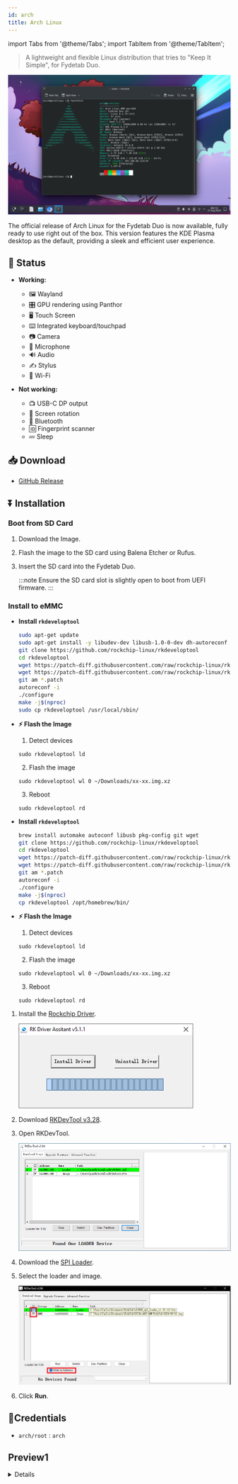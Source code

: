 ```yaml
---
id: arch
title: Arch Linux
---
```


import Tabs from '@theme/Tabs';
import TabItem from '@theme/TabItem';

>A lightweight and flexible Linux distribution that tries to "Keep It Simple", for Fydetab Duo.

![arch preview](/img/arch_preview.jpeg)

The official release of Arch Linux for the Fydetab Duo is now available, fully ready to use right out of the box. This version features the KDE Plasma desktop as the default, providing a sleek and efficient user experience.

## 🔄 Status

- **Working:**
  - 🖼️ Wayland 
  - 🎛️ GPU rendering using Panthor
  - 🖥️ Touch Screen
  - ⌨️ Integrated keyboard/touchpad
  - 📷 Camera
  - 🎤 Microphone
  - 🔊 Audio
  - ✍️ Stylus
  - 📶 Wi-Fi

- **Not working:**
  - 📺 USB-C DP output
  - 🔄 Screen rotation
  - 📶 Bluetooth
  - 🆔 Fingerprint scanner
  - 💤 Sleep 

## 📥 Download 

- [GitHub Release](https://github.com/Linux-for-Fydetab-Duo/images/releases)

## ⏬ Installation

### Boot from SD Card

1. Download the Image.
2. Flash the image to the SD card using Balena Etcher or Rufus.
3. Insert the SD card into the Fydetab Duo.

   :::note
   Ensure the SD card slot is slightly open to boot from UEFI firmware.
   :::

### Install to eMMC


<Tabs>
  <TabItem value="linux" label="🐧 Linux (Debian/Ubuntu)">

- **Install `rkdeveloptool`**

  ```bash
  sudo apt-get update
  sudo apt-get install -y libudev-dev libusb-1.0-0-dev dh-autoreconf pkg-config libusb-1.0 build-essential git wget
  git clone https://github.com/rockchip-linux/rkdeveloptool
  cd rkdeveloptool
  wget https://patch-diff.githubusercontent.com/raw/rockchip-linux/rkdeveloptool/pull/73.patch
  wget https://patch-diff.githubusercontent.com/raw/rockchip-linux/rkdeveloptool/pull/85.patch
  git am *.patch
  autoreconf -i
  ./configure
  make -j$(nproc)
  sudo cp rkdeveloptool /usr/local/sbin/
  ```
-  **⚡ Flash the Image**

    1. Detect devices
      
    ```
    sudo rkdeveloptool ld
    ```

    2. Flash the image

    ```
    sudo rkdeveloptool wl 0 ~/Downloads/xx-xx.img.xz
    ```

    3. Reboot
    ```
    sudo rkdeveloptool rd
    ```

  </TabItem>
  
  <TabItem value="macos" label="🍏 macOS">

- **Install `rkdeveloptool`**
  ```bash
  brew install automake autoconf libusb pkg-config git wget
  git clone https://github.com/rockchip-linux/rkdeveloptool
  cd rkdeveloptool
  wget https://patch-diff.githubusercontent.com/raw/rockchip-linux/rkdeveloptool/pull/73.patch
  wget https://patch-diff.githubusercontent.com/raw/rockchip-linux/rkdeveloptool/pull/85.patch
  git am *.patch
  autoreconf -i
  ./configure
  make -j$(nproc)
  cp rkdeveloptool /opt/homebrew/bin/
  ```
-  **⚡ Flash the Image**

    1. Detect devices
      
    ```
    sudo rkdeveloptool ld
    ```

    2. Flash the image

    ```
    sudo rkdeveloptool wl 0 ~/Downloads/xx-xx.img.xz
    ```

    3. Reboot
    ```
    sudo rkdeveloptool rd
    ```

  </TabItem>

  <TabItem value="windows" label="🖥️ Windows">

1. Install the [Rockchip Driver](https://dl.khadas.com/products/edge2/tool/driver-assitant_v5.13.zip).

   ![Driver Install](/img/drvinstall.png)

2. Download [RKDevTool v3.28](https://dl.khadas.com/products/edge2/tool/rkdevtool_release_v3.28.zip).

3. Open RKDevTool.

   ![RKDevTool](/img/rkdevtool.png)

4. Download the [SPI Loader](/rk3588_spl_loader_v1.09.111.bin).

5. Select the loader and image.

   ![Select Image](https://github.com/LinuxDroidMaster/Fydetab-Duo-DroidMaster-wiki/raw/main/Images/Linux/BredOS/flashing_tool_config.png)

6. Click **Run**.

  </TabItem>
</Tabs>

## 🔑Credentials

- `arch/root` : `arch`
 
## Preview1

<details>
- **Build:** preview1-20221219

### Release note

**Hightlight**
Initial release of Arch Linux port for Fydetab Duo.
Useful things to note:

- Default login credentials: ```alarm/root```: ```alarm```
- Using [iwd](https://wiki.archlinux.org/title/iwd) to connect to the internet:
- This release of Arch Linux does not bundle with a default Desktop Environment, if you want one, you need to install it yourself


**Known issues**
It's still in the early porting stage; the following features are still under development:

- Desktop Environment UI is still software rendering, hardware acceleration is unavailable


###  Download links
- [Direct link](https://download.fydeos.io/fydetabduo/fydetab_duo-archlinux-update-20221219.img.xz)
- [Mirror link]( https://fydeos-my.sharepoint.cn/:u:/g/personal/fyde_fydeos_partner_onmschina_cn/EdVSYqlugmdCkhcRd0NUK5MB5e7yv2nhXpFsjJrErH2ElQ?e=34F1RR)

**SHA256**: `71b1cf3c6fa4aea650c877eb9fd91eaeb179b53562a534eebce69abe7766570a`

## 📚 Tutorial: Installing KDE Plasma Desktop

This is an initial test installation guide for the Fydetab Duo. In this tutorial, we cover some basic steps to:

* Connect to Wi-Fi

### 🔧 Flash Image Under Linux

Assuming:
* The Fydetab Duo is connected and in loader mode (see [Fydetab Duo Wiki](https://wiki.fydetabduo.com/flashing_the_fydetab_duo)).
* The `upgrade_tool` is located under `./foundation-rk3588/rk3588-image-maker/Linux_Upgrade_Tool/upgrade_tool`.
* The SHA256 sum validated, extracted `fydetab_duo-archlinux-update-20221219.img` image is in the current folder:

```bash
sudo ./foundation-rk3588/rk3588-image-maker/Linux_Upgrade_Tool/upgrade_tool uf ./fydetab_duo-archlinux-update-20221219.img
```

⚠️ **Warning:** Serious neck stiffness possible as the tty is _not_ rotatable with:
```bash
echo 3 > /sys/class/graphics/fbcon/rotate_all
```

Login with:
```bash
Username: root
Password: alarm
```
Double your tty font size:
```bash
setfont -d
```

### 🌐 Set Up Your Wi-Fi (WLAN0)

Follow the instructions under [Arch Linux Wiki - Iwd](https://wiki.archlinux.org/title/Iwd). Start by adding some required configuration details:

```bash
mkdir /etc/iwd
nano /etc/iwd/main.conf
```

Insert:
```ini
[General]
EnableNetworkConfiguration=true

[Network]
EnableIPv6=true
```
(If you don't have/want IPv6, set `EnableIPv6=false`)

Enable the Iwd network service:
```bash
systemctl enable --now iwd
```

Edit the connection details with:
```bash
iwctl
```

1. If you do not know your wireless device name, list all Wi-Fi devices:
    ```bash
    [iwd]# device list
    ```
    the name for your Wi-Fi device should be listed as `wlan0`, Adapter should be `phy0`
2. If the device or its corresponding adapter is turned off, turn it on:
    ```bash
    [iwd]# device wlan0 set-property Powered on
    [iwd]# adapter phy0 set-property Powered on
    ```
3. Initiate a scan for networks (this command will not output anything):
    ```bash
    [iwd]# station wlan0 scan
    ```
4. List all available networks:
    ```bash
    [iwd]# station wlan0 get-networks
    ```
5. Connect to a network:
    ```bash
    [iwd]# station wlan0 connect SSID
    ```
Exit iwctl with `crtl` + `d`

Check if your wlan0 device now has an IP address:
```bash
ip --brief address show
```
💡 Hint: Now you should be able to access the device via SSH...

### 🧩 Resize the Root Partition

In this tutorial, only one root partition is available and used, limited to 12 GB. Increase the size of the root partition to the available space (12 GB), as the image comes with only 2 GB of preconfigured available space:
```bash
resize2fs /dev/mmcblk0p1
```

### 🔄 Install Updates

Adapt `sources.list`:
```bash
nano /etc/pacman.d/mirrorlist
```

Select a fitting mirror near your location and update with the Arch package manager `pacman`:
```bash
pacman -Syyu
```

Accept the defaults when prompted. During the update, kernel-related files may trigger warnings as they cannot be found and are likely _not_ part of the Arch installation (supplied via image, kernel 5.10 is installed).

Check the kernel via:
```bash
uname -a
```
Expected output:
```bash
Linux alarm 5.10.110-fyde #145 SMP Mon Dec 19 07:00:43 UTC 2022 aarch64 GNU/Linux
```

Reboot:
```bash
shutdown -r 0
```

### Set your local time

in `/usr/share/zoneinfo` there are all possible locations listed. You can set your local time via e.g.

```bash
ln -s /usr/share/zoneinfo/Europe/Berlin /etc/localtime
```

### Set your language preference / locale
1. select one or more locales in `/etc/locale.gen`. afterwards execute `locale-gen`
2. enable the primarly locale via e.g.
```bash
localectl set-locale LANG=en_US.UTF-8
```
otherwise, you can also check and uncomment any available locale in `/etc/locale.gen`

### 🖥️ Install KDE Plasma

Follow the instructions at [Arch Linux Wiki - KDE](https://wiki.archlinux.org/title/KDE). As of July 2024, this will install Plasma 6.1.

Install KDE Plasma, display manager, KScreen for display adjustment, Bluetooth, and PackageKit for "Discover" software management integration xorg-xrandr for SDDM screen rotation:
```bash
pacman -S plasma-meta sddm sddm-kcm kscreen bluez bluez-utils packagekit, xorg-xrandr
```
Accept the defaults when prompted or adjust options to your preference.

To adjust screen rotation in SDDM, edit `/usr/share/sddm/scripts/Xsetup`, and add

```bash
xrandr -o right
```
in `/var/lib/sddm/state.conf`, you have to add
```bash
[Last]
# Name of the last logged-in user.
# This user will be preselected when the login screen appears
User=alarm


# Name of the session for the last logged-in user.
# This session will be preselected when the login screen appears.
Session=/usr/share/xsessions/plasmax11.desktop
[X11]
DisplayCommand=/usr/share/sddm/scripts/Xsetup
```

Start and enable SDDM and Bluetooth:
```bash
systemctl enable --now sddm bluetooth
```

A reboot may be required.

You will now be greeted by the Plasma SDDM login screen. Currently, as per the configuration above, X11 is preselected. Wayland sessions will only show a black screen.

Once logged in (initial password `alarm`), you can adjust the Plasma desktop settings to rotate.

Additional software can now be installed via Discover.

### 📝 TODO

As this is a _very limited_ environment still, some tasks need to be done, both for the user and on the hardware support, which is limited by the shipped Linux kernel:

* Partitioning: _only_ 2 GB root partition, resized to 12 GB. Additional partitioning required & files need moving.
* Rotate tty.
* Replace Iwd.
* Wayland does not run yet.
* Hardware: Bluetooth & camera don't work -> kernel build + kernel modules for Bluetooth, but how?
* Hardware: Display is _only software rendering supported_ -> kernel build + kernel modules for display, but how?
* Hardware: Other hardware e.g., accelerometer, NPU ...
</details> 